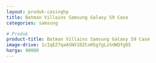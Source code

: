 ```yaml
---
layout: produk-casinghp
title: Batman Villains Samsung Galaxy S9 Case
categories: samsung

# Produk
product-title: Batman Villains Samsung Galaxy S9 Case
image-drive: 1cIqEZ7qaASNX1OZCoHSg7gLzSdWQfgO5
harga: 90000
---
```

